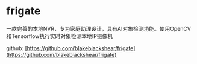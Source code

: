 # frigate

一款完善的本地NVR，专为家庭助理设计，具有AI对象检测功能。使用OpenCV和Tensorflow执行实时对象检测本地IP摄像机

github: [https://github.com/blakeblackshear/frigate](https://github.com/blakeblackshear/frigate)